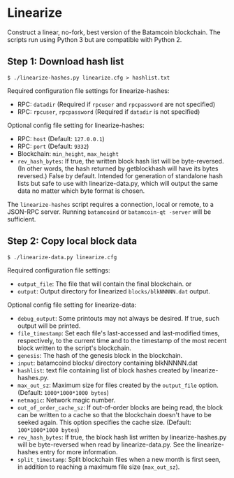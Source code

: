# Linearize
Construct a linear, no-fork, best version of the Batamcoin blockchain. The scripts
run using Python 3 but are compatible with Python 2.

## Step 1: Download hash list

    $ ./linearize-hashes.py linearize.cfg > hashlist.txt

Required configuration file settings for linearize-hashes:
* RPC: `datadir` (Required if `rpcuser` and `rpcpassword` are not specified)
* RPC: `rpcuser`, `rpcpassword` (Required if `datadir` is not specified)

Optional config file setting for linearize-hashes:
* RPC: `host`  (Default: `127.0.0.1`)
* RPC: `port`  (Default: `9332`)
* Blockchain: `min_height`, `max_height`
* `rev_hash_bytes`: If true, the written block hash list will be
byte-reversed. (In other words, the hash returned by getblockhash will have its
bytes reversed.) False by default. Intended for generation of
standalone hash lists but safe to use with linearize-data.py, which will output
the same data no matter which byte format is chosen.

The `linearize-hashes` script requires a connection, local or remote, to a
JSON-RPC server. Running `batamcoind` or `batamcoin-qt -server` will be sufficient.

## Step 2: Copy local block data

    $ ./linearize-data.py linearize.cfg

Required configuration file settings:
* `output_file`: The file that will contain the final blockchain.
      or
* `output`: Output directory for linearized `blocks/blkNNNNN.dat` output.

Optional config file setting for linearize-data:
* `debug_output`: Some printouts may not always be desired. If true, such output
will be printed.
* `file_timestamp`: Set each file's last-accessed and last-modified times,
respectively, to the current time and to the timestamp of the most recent block
written to the script's blockchain.
* `genesis`: The hash of the genesis block in the blockchain.
* `input`: batamcoind blocks/ directory containing blkNNNNN.dat
* `hashlist`: text file containing list of block hashes created by
linearize-hashes.py.
* `max_out_sz`: Maximum size for files created by the `output_file` option.
(Default: `1000*1000*1000 bytes`)
* `netmagic`: Network magic number.
* `out_of_order_cache_sz`: If out-of-order blocks are being read, the block can
be written to a cache so that the blockchain doesn't have to be seeked again.
This option specifies the cache size. (Default: `100*1000*1000 bytes`)
* `rev_hash_bytes`: If true, the block hash list written by linearize-hashes.py
will be byte-reversed when read by linearize-data.py. See the linearize-hashes
entry for more information.
* `split_timestamp`: Split blockchain files when a new month is first seen, in
addition to reaching a maximum file size (`max_out_sz`).
